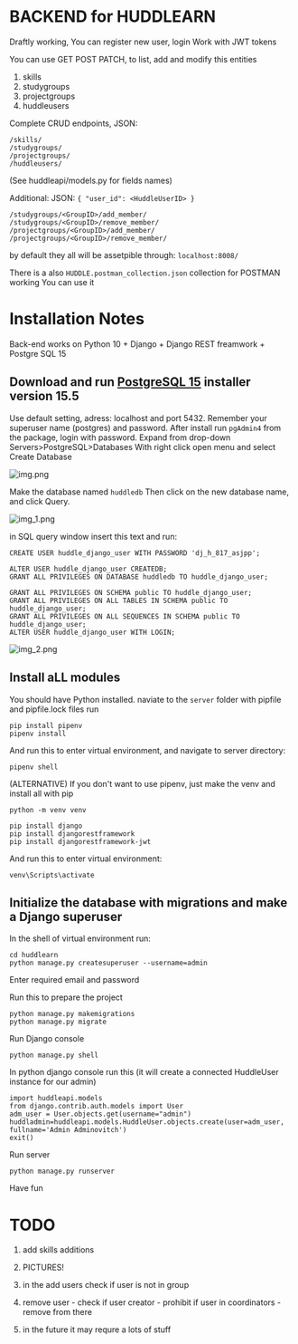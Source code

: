 
# BACKEND for HUDDLEARN

Draftly working, 
You can register new user, login
Work with JWT tokens

You can use GET POST PATCH, to list, add and modify this entities
1. skills
2. studygroups
3. projectgroups
4. huddleusers

Complete CRUD endpoints, JSON:
```
/skills/
/studygroups/
/projectgroups/
/huddleusers/
```
(See huddleapi/models.py for fields names)

Additional:
JSON: ```{ "user_id": <HuddleUserID> }```

```
/studygroups/<GroupID>/add_member/
/studygroups/<GroupID>/remove_member/
/projectgroups/<GroupID>/add_member/
/projectgroups/<GroupID>/remove_member/
```


by default they all will be assetpible through:
```localhost:8008/```



There is a also ```HUDDLE.postman_collection.json``` collection for POSTMAN working
You can use it


# Installation Notes

Back-end works on Python 10 + Django + Django REST freamwork + Postgre SQL 15


## Download and run [PostgreSQL 15](https://www.enterprisedb.com/downloads/postgres-postgresql-downloads) installer version 15.5 
Use default setting, adress: localhost and port 5432. Remember your superuser name (postgres) and password.
After install run ```pgAdmin4``` from the package, login with password. Expand from drop-down Servers>PostgreSQL>Databases
With right click open menu and select Create Database

![img.png](img.png)

Make the database named ```huddledb``` 
Then click on the new database name, and click Query.

![img_1.png](img_1.png)

in SQL query window insert this text and run:
```
CREATE USER huddle_django_user WITH PASSWORD 'dj_h_817_asjpp';

ALTER USER huddle_django_user CREATEDB;
GRANT ALL PRIVILEGES ON DATABASE huddledb TO huddle_django_user;

GRANT ALL PRIVILEGES ON SCHEMA public TO huddle_django_user;
GRANT ALL PRIVILEGES ON ALL TABLES IN SCHEMA public TO huddle_django_user;
GRANT ALL PRIVILEGES ON ALL SEQUENCES IN SCHEMA public TO huddle_django_user;
ALTER USER huddle_django_user WITH LOGIN;

```

![img_2.png](img_2.png)



## Install aLL modules 

You should have Python installed. naviate to the ```server``` folder with pipfile and pipfile.lock files
run
```
pip install pipenv
pipenv install
```
And run this to enter virtual environment, and navigate to server directory:
```
pipenv shell
```


(ALTERNATIVE) If you don't want to use pipenv, just make the venv and install all with pip
```
python -m venv venv

pip install django
pip install djangorestframework
pip install djangorestframework-jwt
```

And run this to enter virtual environment:
```
venv\Scripts\activate

```


## Initialize the database with migrations and make a Django superuser

In the shell of virtual environment run:
```
cd huddlearn
python manage.py createsuperuser --username=admin
```
Enter required email and password

Run this to prepare the project
``` 
python manage.py makemigrations
python manage.py migrate
```
Run Django console 
```
python manage.py shell
```
In python django console run this (it will create a connected HuddleUser instance for our admin)

```
import huddleapi.models
from django.contrib.auth.models import User
adm_user = User.objects.get(username="admin")
huddladmin=huddleapi.models.HuddleUser.objects.create(user=adm_user, fullname='Admin Adminovitch')
exit()
```

Run server
```
python manage.py runserver

```

Have fun



# TODO

1. add skills additions

2. PICTURES! 

3. in the add users check if user is not in group
4. remove user - check if user creator - prohibit
    if user in coordinators - remove from there

5. in the future it may requre a lots of stuff
